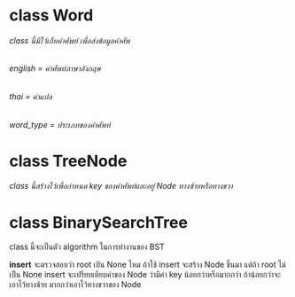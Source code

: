# class Word
###### class นี้มีไว้เก็บคำศัพท์ เพื่อส่งข้อมูลคำศัพ
###### english = คำศัพท์ภาษาอังกฤษ
###### thai = คำแปล
###### word_type = ประเภทของคำศัพท์

# class TreeNode
###### class นี้สร้างไว้เพื่อกำหนด key ของคำศัพท์และอยู่ Node ทางซ้ายหรือทางขวา

# class BinarySearchTree
 class นี้จะเป็นตัว algorithm ในการทำงานของ BST

**insert** จะตรวจสอบว่า root เป้น None ไหม ถ้าใช้ insert จะสร้าง Node ขึ้นมา แต่ถ้า root ไม่เป็น None insert จะเปรียบเทียบค่าของ Node ว่ามีค่า key น้อยกว่าหรือมากกว่า ถ้าน้อยกว่าจะเอาไว้ทางซ้าย มากกว่าเอาไว้ทางขวาของ Node
